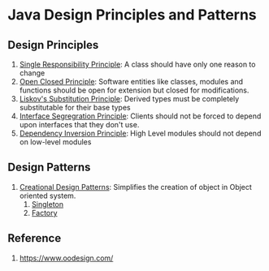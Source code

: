 # Java Design Principles and Patterns

## Design Principles
1. [Single Responsibility Principle](https://github.com/samyak2405/Java-Design-Principles-and-Patterns/tree/main/DesignPrinciples/Single%20Responsibility%20Principle): A class should have only one reason to change 
2. [Open Closed Principle](https://github.com/samyak2405/Java-Design-Principles-and-Patterns/tree/main/DesignPrinciples/Open%20Close%20Principle): Software entities like classes, modules and functions should be open for extension but closed for modifications. 
3. [Liskov's Substitution Principle](https://github.com/samyak2405/Java-Design-Principles-and-Patterns/tree/main/DesignPrinciples/Liskov's%20Substitution%20Principle): Derived types must be completely substitutable for their base types 
4. [Interface Segregration Principle](https://github.com/samyak2405/Java-Design-Principles-and-Patterns/tree/main/DesignPrinciples/Interface%20Segregation%20Principle): Clients should not be forced to depend upon interfaces that they don't use.
5. [Dependency Inversion Principle](https://github.com/samyak2405/Java-Design-Principles-and-Patterns/tree/main/DesignPrinciples/Dependency%20Inversion%20Principle): High Level modules should not depend on low-level modules

## Design Patterns
1. [Creational Design Patterns](https://github.com/samyak2405/Java-Design-Principles-and-Patterns/tree/main/DesignPatterns/CreationalPatterns): Simplifies the creation of object in Object oriented system.
    1. [Singleton](https://github.com/samyak2405/Java-Design-Principles-and-Patterns/tree/main/DesignPatterns/CreationalPatterns/Singleton)
    2. [Factory](https://github.com/samyak2405/Java-Design-Principles-and-Patterns/tree/main/DesignPatterns/CreationalPatterns/Factory)



## Reference
1. https://www.oodesign.com/
